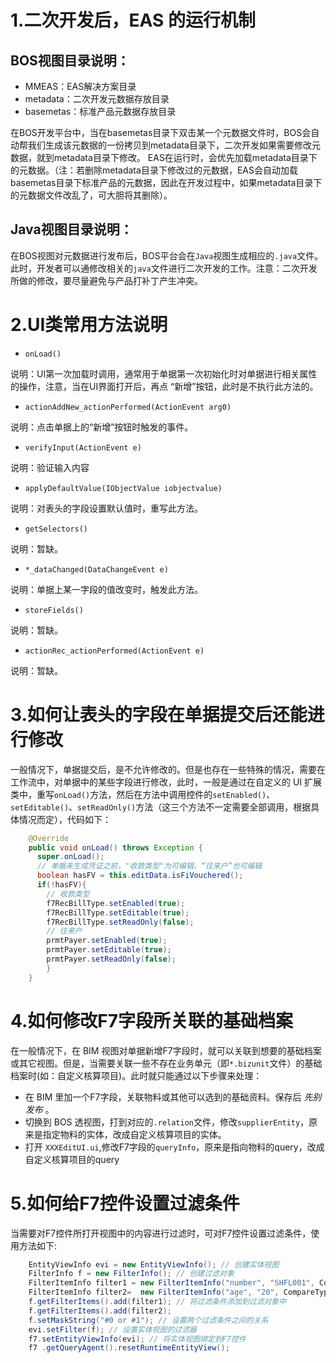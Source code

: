 # 1.二次开发后，EAS 的运行机制
## BOS视图目录说明：

- MMEAS：EAS解决方案目录
- metadata：二次开发元数据存放目录
- basemetas：标准产品元数据存放目录

在BOS开发平台中，当在basemetas目录下双击某一个元数据文件时，BOS会自动帮我们生成该元数据的一份拷贝到metadata目录下，二次开发如果需要修改元数据，就到metadata目录下修改。 EAS在运行时，会优先加载metadata目录下的元数据。（注：若删除metadata目录下修改过的元数据，EAS会自动加载basemetas目录下标准产品的元数据，因此在开发过程中，如果metadata目录下的元数据文件改乱了，可大胆将其删除）。

## Java视图目录说明：

在BOS视图对元数据进行发布后，BOS平台会在`Java`视图生成相应的`.java`文件。此时，开发者可以通修改相关的`java`文件进行二次开发的工作。注意：二次开发所做的修改，要尽量避免与产品打补丁产生冲突。

# 2.UI类常用方法说明
- `onLoad()` 

说明：UI第一次加载时调用，通常用于单据第一次初始化时对单据进行相关属性的操作，注意，当在UI界面打开后，再点 “新增”按钮，此时是不执行此方法的。

- `actionAddNew_actionPerformed(ActionEvent arg0)`

说明：点击单据上的“新增”按钮时触发的事件。

- `verifyInput(ActionEvent e)` 

说明：验证输入内容

- `applyDefaultValue(IObjectValue iobjectvalue)`

说明：对表头的字段设置默认值时，重写此方法。

- `getSelectors()`

说明：暂缺。

- `*_dataChanged(DataChangeEvent e)`

说明：单据上某一字段的值改变时，触发此方法。

- `storeFields()` 

说明：暂缺。

- `actionRec_actionPerformed(ActionEvent e)`

说明：暂缺。

# 3.如何让表头的字段在单据提交后还能进行修改 

一般情况下，单据提交后，是不允许修改的。但是也存在一些特殊的情况，需要在工作流中，对单据中的某些字段进行修改，此时，一般是通过在自定义的 UI 扩展类中，重写`onLoad()`方法，然后在方法中调用控件的`setEnabled()`、`setEditable()`、`setReadOnly()`方法（这三个方法不一定需要全部调用，根据具体情况而定），代码如下： 
 
```Java
    @Override
    public void onLoad() throws Exception {
      super.onLoad();	
      // 单据未生成凭证之前，"收款类型"为可编辑、“往来户”也可编辑
      boolean hasFV = this.editData.isFiVouchered();
      if(!hasFV){
        // 收款类型
        f7RecBillType.setEnabled(true);
        f7RecBillType.setEditable(true);
        f7RecBillType.setReadOnly(false);
        // 往来户
        prmtPayer.setEnabled(true);
        prmtPayer.setEditable(true);
        prmtPayer.setReadOnly(false);
        }
    }
```

# 4.如何修改F7字段所关联的基础档案

在一般情况下，在 BIM 视图对单据新增F7字段时，就可以关联到想要的基础档案或其它视图。但是，当需要关联一些不存在业务单元（即`*.bizunit`文件）的基础档案时(如：自定义核算项目)。此时就只能通过以下步骤来处理： 

- 在 BIM 里加一个F7字段，关联物料或其他可以选到的基础资料。保存后 _先别发布_ 。
- 切换到 BOS 透视图，打到对应的`.relation`文件，修改`supplierEntity`，原来是指定物料的实体，改成自定义核算项目的实体。
- 打开 `XXXEditUI.ui`,修改F7字段的`queryInfo`，原来是指向物料的query，改成自定义核算项目的query

# 5.如何给F7控件设置过滤条件 

当需要对F7控件所打开视图中的内容进行过滤时，可对F7控件设置过滤条件，使用方法如下:

```Java
    EntityViewInfo evi = new EntityViewInfo(); // 创建实体视图
    FilterInfo f = new FilterInfo(); // 创建过滤对象
    FilterItemInfo filter1 = new FilterItemInfo("number", "SHFL001", CompareType.GREATER); // 创建第一个过滤条件，第一个参数:所查询的实体的属性，第二个参数:属性的目标值，第三个参数：比较符
    FilterItemInfo filter2=  new FilterItemInfo("age", "20", CompareType.GREATER); // 创建第二个过滤条件
    f.getFilterItems().add(filter1); // 将过滤条件添加到过滤对象中
    f.getFilterItems().add(filter2);
    f.setMaskString("#0 or #1"); // 设置两个过滤条件之间的关系
    evi.setFilter(f); // 设置实体视图的过滤器
    f7.setEntityViewInfo(evi); // 将实体视图绑定到F7控件
    f7 .getQueryAgent().resetRuntimeEntityView();
```
